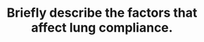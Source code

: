 ---
title: "Briefly describe the factors that affect lung compliance."
entityType: SAQ
exam: PEX
college: CICM
year: 2007
sitting: B
question: 13
passRate: 14
EC_expectedDomains:
- "Main points/concepts expected in answer: Surfactant - increases lung compliance » decreases surface tension at alveolar air - water - interface ■ prevents small alveoli from collapsing ■ accounts for most of hysteresis in intact lung; Lung elastic recoil ■ lung compliance changes in disease states; Lung volume ■ lung compliance greatest around FRC * lung compliance reduced at low and high lung volumes * gravitational effects on regional lung compliance; Pulmonary blood volume * pulmonary venous congestion reduces lung compliance; Lung size - specific compliance - lung compliance / FRC; Dynamic lung compliance ■ influenced by airways resistance * lung compliance measured during normal breathing ■ less than static lung compliance ■ frequency dependence"
---